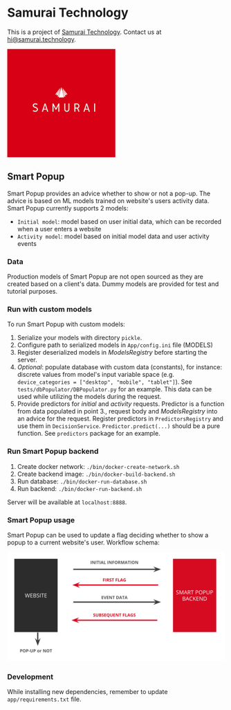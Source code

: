 # Samurai Technology

This is a project of [Samurai Technology](http://samurai.technology). Contact us at [hi@samurai.technology](mailto:hi@samurai.technology).

![Samurai Technology logo](static/samurai-logo.png)

## Smart Popup

Smart Popup provides an advice whether to show or not a pop-up. The advice is based on ML models trained on website's 
users activity data. Smart Popup currently supports 2 models:
- ``Initial model``: model based on user initial data, which can be recorded when a user enters a website
- ``Activity model``: model based on initial model data and user activity events

### Data

Production models of Smart Popup are not open sourced as they are created based on a client's data. Dummy models are 
provided for test and tutorial purposes.

### Run with custom models

To run Smart Popup with custom models:
1. Serialize your models with directory ``pickle``.
2. Configure path to serialized models in ``App/config.ini`` file (MODELS)
3. Register deserialized models in *ModelsRegistry* before starting the server.
4. *Optional*: populate database with custom data (constants), for instance: discrete values from model's input variable 
   space (e.g. ``device_categories = ["desktop", "mobile", "tablet"]``). See ``tests/dbPopulator/DBPopulator.py`` 
   for an example. This data can be used while utilizing the models during the request.
5. Provide predictors for *initial* and *activity* requests. Predictor is a function from data populated in 
   point 3., request body and *ModelsRegistry* into an advice for the request. Register predictors in ``PredictorsRegistry`` 
   and use them in ``DecisionService``. ``Predictor.predict(...)`` should be a pure function. See ``predictors`` package 
   for an example.

### Run Smart Popup backend

1. Create docker network: ``./bin/docker-create-network.sh``
2. Create backend image: ``./bin/docker-build-backend.sh``
3. Run database: ``./bin/docker-run-database.sh``
4. Run backend: ``./bin/docker-run-backend.sh``

Server will be available at ``localhost:8888``.

### Smart Popup usage

Smart Popup can be used to update a flag deciding whether to show a popup to a current website's user. Workflow schema:

![Workflow schema](static/workflow_schema.png)

### Development

While installing new dependencies, remember to update ``app/requirements.txt`` file.

